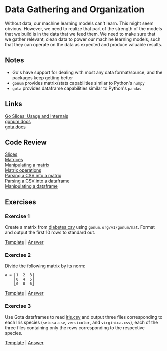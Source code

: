 # Data Gathering and Organization

Without data, our machine learning models can't learn. This might seem obvious. However, we need to realize that part of the strength of the models that we build is in the data that we feed them.  We need to make sure that we gather relevant, clean data to power our machine learning models, such that they can operate on the data as expected and produce valuable results.

## Notes

- Go's have support for dealing with most any data format/source, and the packages keep getting better
- `gonum` provides matrix/stats capabilities similar to Python's `numpy`
- `gota` provides dataframe capabilities similar to Python's `pandas`

## Links

[Go Slices: Usage and Internals](https://blog.golang.org/go-slices-usage-and-internals)  
[gonum docs](https://godoc.org/gonum.org/v1/gonum)  
[gota docs](https://godoc.org/github.com/kniren/gota/dataframe)  

## Code Review

[Slices](example1/example1.go)  
[Matrices](example2/example2.go)  
[Manipulating a matrix](example3/example3.go)  
[Matrix operations](example4/example4.go)  
[Parsing a CSV into a matrix](example5/example5.go)  
[Parsing a CSV into a dataframe](example6/example6.go)  
[Manipulating a dataframe](example7/example7.go)

## Exercises

### Exercise 1

Create a matrix from [diabetes.csv](../data_versioning/data/diabetes.csv) using `gonum.org/v1/gonum/mat`. Format and output the first 10 rows to standard out.

[Template](exercises/template1/template1.go) |
[Answer](exercises/exercise1/exercise1.go)

### Exercise 2

Divide the following matrix by its norm:


    a = ⎡1  2  3⎤
        ⎢0  4  5⎥
        ⎣0  0  6⎦


[Template](exercises/template2/template2.go) |
[Answer](exercises/exercise2/exercise2.go)

### Exercise 3

Use Gota dataframes to read [iris.csv](data/iris.csv) and output three files corresponding to each Iris species (`setosa.csv`, `versicolor`, and `virginica.csv`), each of the three files containing only the rows corresponding to the respective species.

[Template](exercises/template3/template3.go) |
[Answer](exercises/exercise3/exercise3.go)
